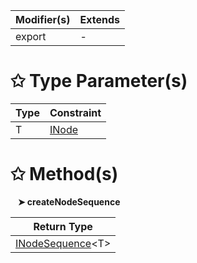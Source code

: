 | Modifier(s)                            | Extends                                    |
|----------------------------------------|--------------------------------------------|
| export | - |

# &#10025; Type Parameter(s)

| Type | Constraint                               |
| ---- | ---------------------------------------- |
| T    | [INode](/runtime/interface/dom/inode.md) |

# &#10025; Method(s)

&nbsp;&nbsp; **&#10148; createNodeSequence**

| Return Type                       |
|-----------------------------------|
| [INodeSequence](/runtime/interface/dom/inodesequence.md)&lt;T&gt; |